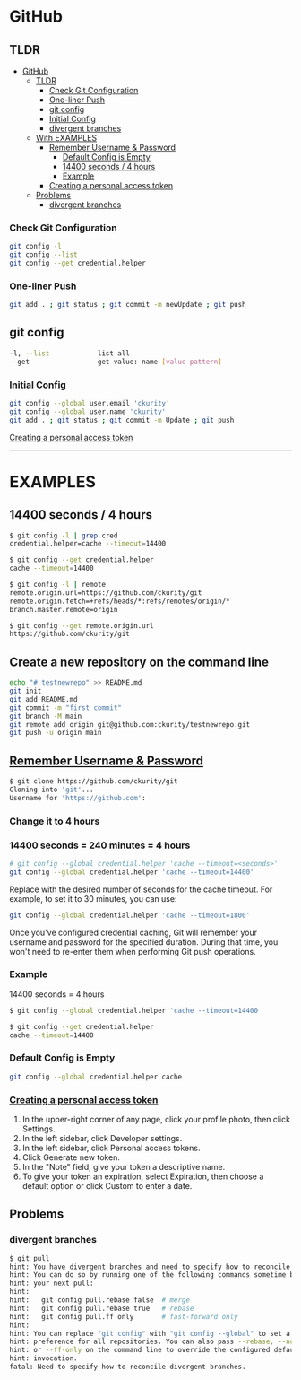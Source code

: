 # GitHub

## TLDR

- [GitHub](#github)
    - [TLDR](#tldr)
        - [Check Git Configuration](#check-git-configuration)
        - [One-liner Push](#one-liner-push)
        - [git config](#git-config)
        - [Initial Config](#initial-config)
        - [divergent branches](#divergent-branches)
    - [With EXAMPLES](#examples)
        - [Remember Username & Password](#remember-username--password)
            - [Default Config is Empty](#default-config-is-empty)
            - [14400 seconds / 4 hours](#14400-seconds--240-minutes--4-hours)
            - [Example](#example)
        - [Creating a personal access token](#creating-a-personal-access-token)
    - [Problems](#problems)
        - [divergent branches](#divergent-branches)

### Check Git Configuration
```sh
git config -l
git config --list
git config --get credential.helper
```

### One-liner Push
```sh
git add . ; git status ; git commit -m newUpdate ; git push
```

## git config
```sh
-l, --list            list all
--get                 get value: name [value-pattern]
```

### Initial Config
```sh
git config --global user.email 'ckurity'
git config --global user.name 'ckurity'
git add . ; git status ; git commit -m Update ; git push
```

[Creating a personal access token](#creating-a-personal-access-token)

-----------------------------------------

# EXAMPLES

## 14400 seconds / 4 hours
```sh
$ git config -l | grep cred
credential.helper=cache --timeout=14400

$ git config --get credential.helper
cache --timeout=14400

$ git config -l | remote
remote.origin.url=https://github.com/ckurity/git
remote.origin.fetch=+refs/heads/*:refs/remotes/origin/*
branch.master.remote=origin

$ git config --get remote.origin.url 
https://github.com/ckurity/git
```

## Create a new repository on the command line
```sh
echo "# testnewrepo" >> README.md
git init
git add README.md
git commit -m "first commit"
git branch -M main
git remote add origin git@github.com:ckurity/testnewrepo.git
git push -u origin main
```

## [Remember Username & Password](#remember-username--password-1)
```sh
$ git clone https://github.com/ckurity/git
Cloning into 'git'...
Username for 'https://github.com':
```

### Change it to 4 hours
### 14400 seconds = 240 minutes = 4 hours
```sh
# git config --global credential.helper 'cache --timeout=<seconds>'
git config --global credential.helper 'cache --timeout=14400'
```

Replace <seconds> with the desired number of seconds for the cache timeout. For example, to set it to 30 minutes, you can use:
```sh
git config --global credential.helper 'cache --timeout=1800'
```

Once you've configured credential caching, Git will remember your username and password for the specified duration. During that time, you won't need to re-enter them when performing Git push operations.

### Example
14400 seconds = 4 hours
```sh
$ git config --global credential.helper 'cache --timeout=14400
```

```sh
$ git config --get credential.helper
cache --timeout=14400
```

### Default Config is Empty
```sh
git config --global credential.helper cache
```

### [Creating a personal access token](https://docs.github.com/en/enterprise-server@3.6/authentication/keeping-your-account-and-data-secure/managing-your-personal-access-tokens)

1. In the upper-right corner of any page, click your profile photo, then click Settings.
2. In the left sidebar, click  Developer settings.
3. In the left sidebar, click Personal access tokens.
4. Click Generate new token.
5. In the "Note" field, give your token a descriptive name.
6. To give your token an expiration, select Expiration, then choose a default option or click Custom to enter a date.

## Problems

### divergent branches
```sh
$ git pull                                             
hint: You have divergent branches and need to specify how to reconcile them.
hint: You can do so by running one of the following commands sometime before                                                         
hint: your next pull:                                                                                                                
hint: 
hint:   git config pull.rebase false  # merge
hint:   git config pull.rebase true   # rebase
hint:   git config pull.ff only       # fast-forward only
hint: 
hint: You can replace "git config" with "git config --global" to set a default
hint: preference for all repositories. You can also pass --rebase, --no-rebase,
hint: or --ff-only on the command line to override the configured default per
hint: invocation.
fatal: Need to specify how to reconcile divergent branches.
```
